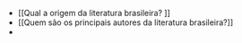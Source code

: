 - [[Qual a origem da literatura brasileira? ]]
- [[Quem são os principais autores da literatura brasileira?]]
- 